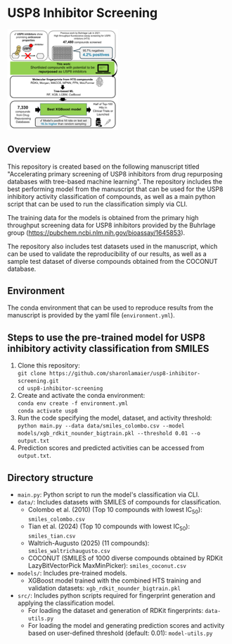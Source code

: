 # USP8 Inhibitor Screening
<img src="https://github.com/sharonlamaier/usp8-inhibitor-screening/blob/main/TOC.png" width=50% height=50%>

## Overview 
This repository is created based on the following manuscript titled "Accelerating primary screening of USP8 inhibitors from drug repurposing databases with tree-based machine learning".
The repository includes the best performing model from the manuscript that can be used for the USP8 inhibitory activity classification of compounds, as well as a main python script that can be used to run the classification simply via CLI.   

The training data for the models is obtained from the primary high throughput screening data for USP8 inhibitors provided by the Buhrlage group (https://pubchem.ncbi.nlm.nih.gov/bioassay/1645853). 

The repository also includes test datasets used in the manuscript, which can be used to validate the reproducibility of our results, as well as a sample test dataset of diverse compounds obtained from the COCONUT database.

## Environment
The conda environment that can be used to reproduce results from the manuscript is provided by the yaml file (````environment.yml````).

## Steps to use the pre-trained model for USP8 inhibitory activity classification from SMILES
1. Clone this repository: <br>
   ````git clone https://github.com/sharonlamaier/usp8-inhibitor-screening.git```` <br>
   ````cd usp8-inhibitor-screening````
3. Create and activate the conda environment: <br>
   ````conda env create -f environment.yml```` <br>
   ````conda activate usp8````
4. Run the code specifying the model, dataset, and activity threshold: <br>
   ````python main.py --data data/smiles_colombo.csv --model models/xgb_rdkit_nounder_bigtrain.pkl --threshold 0.01 --o output.txt````
5. Prediction scores and predicted activities can be accessed from ````output.txt````.

## Directory structure
- ````main.py````: Python script to run the model's classification via CLI.
- ````data/````: Includes datasets with SMILES of compounds for classification. 
   - Colombo et al. (2010) (Top 10 compounds with lowest IC<sub>50</sub>): ````smiles_colombo.csv````
   - Tian et al. (2024) (Top 10 compounds with lowest IC<sub>50</sub>):  ````smiles_tian.csv````
   - Waltrich-Augusto (2025) (11 compounds): ````smiles_waltrichaugusto.csv````
   - COCONUT (SMILES of 1000 diverse compounds obtained by RDKit LazyBitVectorPick MaxMinPicker): ````smiles_coconut.csv````
- ````models/````: Includes pre-trained models.
  - XGBoost model trained with the combined HTS training and validation datasets: ````xgb_rdkit_nounder_bigtrain.pkl```` 
- ````src/````: Includes python scripts required for fingerprint generation and applying the classification model.
   - For loading the dataset and generation of RDKit fingerprints: ````data-utils.py```` 
   - For loading the model and generating prediction scores and activity based on user-defined threshold (default: 0.01): ````model-utils.py````

